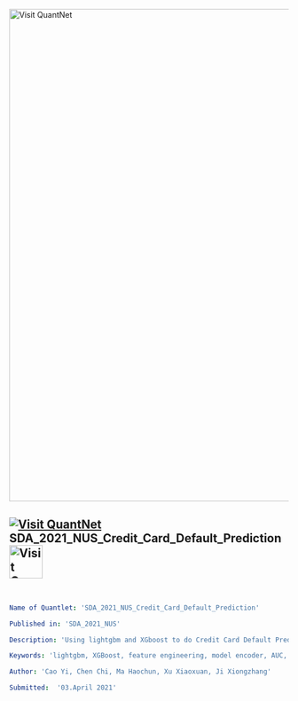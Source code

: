 [<img src="https://github.com/QuantLet/Styleguide-and-FAQ/blob/master/pictures/banner.png" width="888" alt="Visit QuantNet">](http://quantlet.de/)

## [<img src="https://github.com/QuantLet/Styleguide-and-FAQ/blob/master/pictures/qloqo.png" alt="Visit QuantNet">](http://quantlet.de/) **SDA_2021_NUS_Credit_Card_Default_Prediction** [<img src="https://github.com/QuantLet/Styleguide-and-FAQ/blob/master/pictures/QN2.png" width="60" alt="Visit QuantNet 2.0">](http://quantlet.de/)

```yaml


Name of Quantlet: 'SDA_2021_NUS_Credit_Card_Default_Prediction' 

Published in: 'SDA_2021_NUS'

Description: 'Using lightgbm and XGboost to do Credit Card Default Prediction & Analysis'

Keywords: 'lightgbm, XGBoost, feature engineering, model encoder, AUC, credit card default, feature selection' 

Author: 'Cao Yi, Chen Chi, Ma Haochun, Xu Xiaoxuan, Ji Xiongzhang'

Submitted:  '03.April 2021'


```